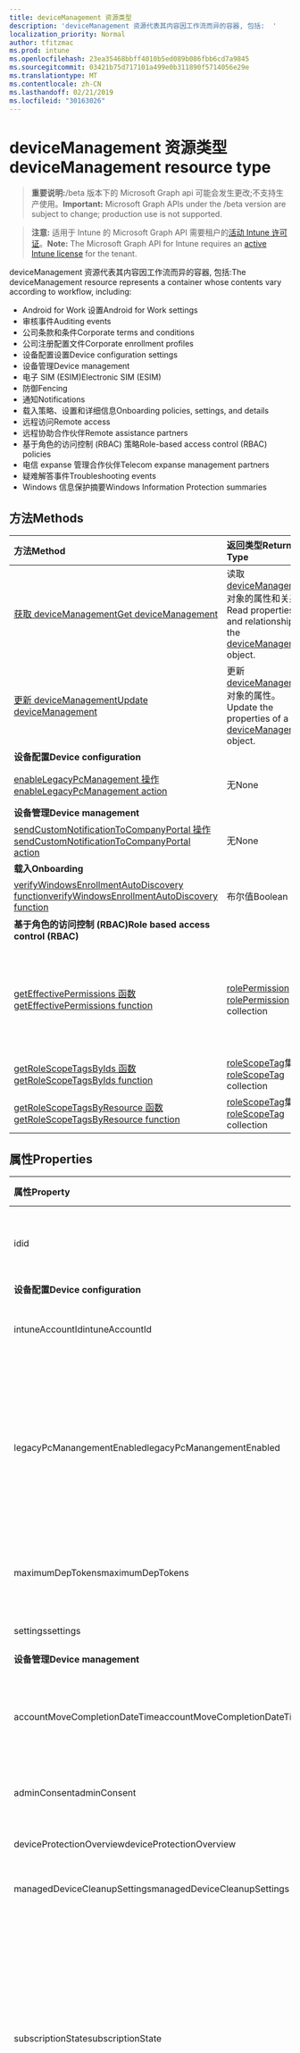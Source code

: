 ```yaml
---
title: deviceManagement 资源类型
description: 'deviceManagement 资源代表其内容因工作流而异的容器, 包括:  '
localization_priority: Normal
author: tfitzmac
ms.prod: intune
ms.openlocfilehash: 23ea35468bbff4010b5ed089b086fbb6cd7a9845
ms.sourcegitcommit: 03421b75d717101a499e0b311890f5714056e29e
ms.translationtype: MT
ms.contentlocale: zh-CN
ms.lasthandoff: 02/21/2019
ms.locfileid: "30163026"
---
```

# <a name="devicemanagement-resource-type"></a><span data-ttu-id="983d4-103">deviceManagement 资源类型</span><span class="sxs-lookup"><span data-stu-id="983d4-103">deviceManagement resource type</span></span>

> <span data-ttu-id="983d4-104">**重要说明:**/beta 版本下的 Microsoft Graph api 可能会发生更改;不支持生产使用。</span><span class="sxs-lookup"><span data-stu-id="983d4-104">**Important:** Microsoft Graph APIs under the /beta version are subject to change; production use is not supported.</span></span>

> <span data-ttu-id="983d4-105">**注意:** 适用于 Intune 的 Microsoft Graph API 需要租户的[活动 Intune 许可证](https://go.microsoft.com/fwlink/?linkid=839381)。</span><span class="sxs-lookup"><span data-stu-id="983d4-105">**Note:** The Microsoft Graph API for Intune requires an [active Intune license](https://go.microsoft.com/fwlink/?linkid=839381) for the tenant.</span></span>

<span data-ttu-id="983d4-106">deviceManagement 资源代表其内容因工作流而异的容器, 包括:</span><span class="sxs-lookup"><span data-stu-id="983d4-106">The deviceManagement resource represents a container whose contents vary according to workflow, including:</span></span>  

- <span data-ttu-id="983d4-107">Android for Work 设置</span><span class="sxs-lookup"><span data-stu-id="983d4-107">Android for Work settings</span></span>
- <span data-ttu-id="983d4-108">审核事件</span><span class="sxs-lookup"><span data-stu-id="983d4-108">Auditing events</span></span>
- <span data-ttu-id="983d4-109">公司条款和条件</span><span class="sxs-lookup"><span data-stu-id="983d4-109">Corporate terms and conditions</span></span> 
- <span data-ttu-id="983d4-110">公司注册配置文件</span><span class="sxs-lookup"><span data-stu-id="983d4-110">Corporate enrollment profiles</span></span>
- <span data-ttu-id="983d4-111">设备配置设置</span><span class="sxs-lookup"><span data-stu-id="983d4-111">Device configuration settings</span></span>
- <span data-ttu-id="983d4-112">设备管理</span><span class="sxs-lookup"><span data-stu-id="983d4-112">Device management</span></span>
- <span data-ttu-id="983d4-113">电子 SIM (ESIM)</span><span class="sxs-lookup"><span data-stu-id="983d4-113">Electronic SIM (ESIM)</span></span>
- <span data-ttu-id="983d4-114">防御</span><span class="sxs-lookup"><span data-stu-id="983d4-114">Fencing</span></span>
- <span data-ttu-id="983d4-115">通知</span><span class="sxs-lookup"><span data-stu-id="983d4-115">Notifications</span></span>
- <span data-ttu-id="983d4-116">载入策略、设置和详细信息</span><span class="sxs-lookup"><span data-stu-id="983d4-116">Onboarding policies, settings, and details</span></span>
- <span data-ttu-id="983d4-117">远程访问</span><span class="sxs-lookup"><span data-stu-id="983d4-117">Remote access</span></span>
- <span data-ttu-id="983d4-118">远程协助合作伙伴</span><span class="sxs-lookup"><span data-stu-id="983d4-118">Remote assistance partners</span></span>
- <span data-ttu-id="983d4-119">基于角色的访问控制 (RBAC) 策略</span><span class="sxs-lookup"><span data-stu-id="983d4-119">Role-based access control (RBAC) policies</span></span>
- <span data-ttu-id="983d4-120">电信 expanse 管理合作伙伴</span><span class="sxs-lookup"><span data-stu-id="983d4-120">Telecom expanse management partners</span></span>
- <span data-ttu-id="983d4-121">疑难解答事件</span><span class="sxs-lookup"><span data-stu-id="983d4-121">Troubleshooting events</span></span>
- <span data-ttu-id="983d4-122">Windows 信息保护摘要</span><span class="sxs-lookup"><span data-stu-id="983d4-122">Windows Information Protection summaries</span></span>

## <a name="methods"></a><span data-ttu-id="983d4-123">方法</span><span class="sxs-lookup"><span data-stu-id="983d4-123">Methods</span></span>
|<span data-ttu-id="983d4-124">方法</span><span class="sxs-lookup"><span data-stu-id="983d4-124">Method</span></span>|<span data-ttu-id="983d4-125">返回类型</span><span class="sxs-lookup"><span data-stu-id="983d4-125">Return Type</span></span>|<span data-ttu-id="983d4-126">说明</span><span class="sxs-lookup"><span data-stu-id="983d4-126">Description</span></span>|
|:---|:---|:---|
|[<span data-ttu-id="983d4-127">获取 deviceManagement</span><span class="sxs-lookup"><span data-stu-id="983d4-127">Get deviceManagement</span></span>](../api/intune-shared-devicemanagement-get.md)|<span data-ttu-id="983d4-128">读取 [deviceManagement](../resources/intune-shared-devicemanagement.md) 对象的属性和关系。</span><span class="sxs-lookup"><span data-stu-id="983d4-128">Read properties and relationships of the [deviceManagement](../resources/intune-shared-devicemanagement.md) object.</span></span>|
|[<span data-ttu-id="983d4-129">更新 deviceManagement</span><span class="sxs-lookup"><span data-stu-id="983d4-129">Update deviceManagement</span></span>](../api/intune-shared-devicemanagement-update.md)|<span data-ttu-id="983d4-130">更新 [deviceManagement](../resources/intune-shared-devicemanagement.md) 对象的属性。</span><span class="sxs-lookup"><span data-stu-id="983d4-130">Update the properties of a [deviceManagement](../resources/intune-shared-devicemanagement.md) object.</span></span>|
|<span data-ttu-id="983d4-131">**设备配置**</span><span class="sxs-lookup"><span data-stu-id="983d4-131">**Device configuration**</span></span>|
|[<span data-ttu-id="983d4-132">enableLegacyPcManagement 操作</span><span class="sxs-lookup"><span data-stu-id="983d4-132">enableLegacyPcManagement action</span></span>](../api/intune-shared-devicemanagement-enablelegacypcmanagement.md)|<span data-ttu-id="983d4-133">无</span><span class="sxs-lookup"><span data-stu-id="983d4-133">None</span></span>|<span data-ttu-id="983d4-134">尚未记录</span><span class="sxs-lookup"><span data-stu-id="983d4-134">Not yet documented</span></span>|
|<span data-ttu-id="983d4-135">**设备管理**</span><span class="sxs-lookup"><span data-stu-id="983d4-135">**Device management**</span></span>|
|[<span data-ttu-id="983d4-136">sendCustomNotificationToCompanyPortal 操作</span><span class="sxs-lookup"><span data-stu-id="983d4-136">sendCustomNotificationToCompanyPortal action</span></span>](../api/intune-shared-devicemanagement-sendcustomnotificationtocompanyportal.md)|<span data-ttu-id="983d4-137">无</span><span class="sxs-lookup"><span data-stu-id="983d4-137">None</span></span>|<span data-ttu-id="983d4-138">尚未记录</span><span class="sxs-lookup"><span data-stu-id="983d4-138">Not yet documented</span></span>|
|<span data-ttu-id="983d4-139">**载入**</span><span class="sxs-lookup"><span data-stu-id="983d4-139">**Onboarding**</span></span>|
|[<span data-ttu-id="983d4-140">verifyWindowsEnrollmentAutoDiscovery function</span><span class="sxs-lookup"><span data-stu-id="983d4-140">verifyWindowsEnrollmentAutoDiscovery function</span></span>](../api/intune-shared-devicemanagement-verifywindowsenrollmentautodiscovery.md)|<span data-ttu-id="983d4-141">布尔值</span><span class="sxs-lookup"><span data-stu-id="983d4-141">Boolean</span></span>|<span data-ttu-id="983d4-142">尚未记录</span><span class="sxs-lookup"><span data-stu-id="983d4-142">Not yet documented</span></span>|
|<span data-ttu-id="983d4-143">**基于角色的访问控制 (RBAC)**</span><span class="sxs-lookup"><span data-stu-id="983d4-143">**Role based access control (RBAC)**</span></span>|
|[<span data-ttu-id="983d4-144">getEffectivePermissions 函数</span><span class="sxs-lookup"><span data-stu-id="983d4-144">getEffectivePermissions function</span></span>](../api/intune-shared-devicemanagement-geteffectivepermissions.md)|<span data-ttu-id="983d4-145">[rolePermission](../resources/intune-rbac-rolepermission.md) 集合</span><span class="sxs-lookup"><span data-stu-id="983d4-145">[rolePermission](../resources/intune-rbac-rolepermission.md) collection</span></span>|<span data-ttu-id="983d4-146">检索当前验证的用户的有效权限</span><span class="sxs-lookup"><span data-stu-id="983d4-146">Retrieves the effective permissions of the currently authenticated user</span></span>|
|[<span data-ttu-id="983d4-147">getRoleScopeTagsByIds 函数</span><span class="sxs-lookup"><span data-stu-id="983d4-147">getRoleScopeTagsByIds function</span></span>](../api/intune-shared-devicemanagement-getrolescopetagsbyids.md)|<span data-ttu-id="983d4-148">[roleScopeTag](../resources/intune-rbac-rolescopetag.md)集合</span><span class="sxs-lookup"><span data-stu-id="983d4-148">[roleScopeTag](../resources/intune-rbac-rolescopetag.md) collection</span></span>|<span data-ttu-id="983d4-149">尚未记录</span><span class="sxs-lookup"><span data-stu-id="983d4-149">Not yet documented</span></span>|
|[<span data-ttu-id="983d4-150">getRoleScopeTagsByResource 函数</span><span class="sxs-lookup"><span data-stu-id="983d4-150">getRoleScopeTagsByResource function</span></span>](../api/intune-shared-devicemanagement-getrolescopetagsbyresource.md)|<span data-ttu-id="983d4-151">[roleScopeTag](../resources/intune-rbac-rolescopetag.md)集合</span><span class="sxs-lookup"><span data-stu-id="983d4-151">[roleScopeTag](../resources/intune-rbac-rolescopetag.md) collection</span></span>|<span data-ttu-id="983d4-152">尚未记录</span><span class="sxs-lookup"><span data-stu-id="983d4-152">Not yet documented</span></span>|


## <a name="properties"></a><span data-ttu-id="983d4-153">属性</span><span class="sxs-lookup"><span data-stu-id="983d4-153">Properties</span></span>
|<span data-ttu-id="983d4-154">属性</span><span class="sxs-lookup"><span data-stu-id="983d4-154">Property</span></span>|<span data-ttu-id="983d4-155">类型</span><span class="sxs-lookup"><span data-stu-id="983d4-155">Type</span></span>|<span data-ttu-id="983d4-156">说明</span><span class="sxs-lookup"><span data-stu-id="983d4-156">Description</span></span>|
|:---|:---|:---|
|<span data-ttu-id="983d4-157">id</span><span class="sxs-lookup"><span data-stu-id="983d4-157">id</span></span>|<span data-ttu-id="983d4-158">字符串</span><span class="sxs-lookup"><span data-stu-id="983d4-158">String</span></span>|<span data-ttu-id="983d4-159">与设备关联的唯一标识符。</span><span class="sxs-lookup"><span data-stu-id="983d4-159">Unique identifier associated with the device.</span></span>|
|<span data-ttu-id="983d4-160">**设备配置**</span><span class="sxs-lookup"><span data-stu-id="983d4-160">**Device configuration**</span></span>|
|<span data-ttu-id="983d4-161">intuneAccountId</span><span class="sxs-lookup"><span data-stu-id="983d4-161">intuneAccountId</span></span>|<span data-ttu-id="983d4-162">Guid</span><span class="sxs-lookup"><span data-stu-id="983d4-162">Guid</span></span>|<span data-ttu-id="983d4-163">给定租户的 Intune 帐户 ID</span><span class="sxs-lookup"><span data-stu-id="983d4-163">Intune Account ID for given tenant</span></span>|
|<span data-ttu-id="983d4-164">legacyPcManangementEnabled</span><span class="sxs-lookup"><span data-stu-id="983d4-164">legacyPcManangementEnabled</span></span>|<span data-ttu-id="983d4-165">布尔</span><span class="sxs-lookup"><span data-stu-id="983d4-165">Boolean</span></span>|<span data-ttu-id="983d4-166">用于为此帐户启用非 MDM 托管旧版 PC 管理的属性。</span><span class="sxs-lookup"><span data-stu-id="983d4-166">The property to enable Non-MDM managed legacy PC management for this account.</span></span> <span data-ttu-id="983d4-167">此属性是只读的。</span><span class="sxs-lookup"><span data-stu-id="983d4-167">This property is read-only.</span></span>|
|<span data-ttu-id="983d4-168">maximumDepTokens</span><span class="sxs-lookup"><span data-stu-id="983d4-168">maximumDepTokens</span></span>|<span data-ttu-id="983d4-169">Int32</span><span class="sxs-lookup"><span data-stu-id="983d4-169">Int32</span></span>|<span data-ttu-id="983d4-170">每个租户允许的最大 DEP 令牌数。</span><span class="sxs-lookup"><span data-stu-id="983d4-170">Maximum number of DEP tokens allowed per-tenant.</span></span>|
|<span data-ttu-id="983d4-171">settings</span><span class="sxs-lookup"><span data-stu-id="983d4-171">settings</span></span>|[<span data-ttu-id="983d4-172">deviceManagementSettings</span><span class="sxs-lookup"><span data-stu-id="983d4-172">deviceManagementSettings</span></span>](../resources/intune-deviceconfig-devicemanagementsettings.md)|<span data-ttu-id="983d4-173">帐户级别设置。</span><span class="sxs-lookup"><span data-stu-id="983d4-173">Account level settings.</span></span>|
|<span data-ttu-id="983d4-174">**设备管理**</span><span class="sxs-lookup"><span data-stu-id="983d4-174">**Device management**</span></span>|
|<span data-ttu-id="983d4-175">accountMoveCompletionDateTime</span><span class="sxs-lookup"><span data-stu-id="983d4-175">accountMoveCompletionDateTime</span></span>|<span data-ttu-id="983d4-176">DateTimeOffset</span><span class="sxs-lookup"><span data-stu-id="983d4-176">DateTimeOffset</span></span>|<span data-ttu-id="983d4-177">在 scaleunits 之间移动租户数据的日期 & 时间。</span><span class="sxs-lookup"><span data-stu-id="983d4-177">The date & time when tenant data moved between scaleunits.</span></span>|
|<span data-ttu-id="983d4-178">adminConsent</span><span class="sxs-lookup"><span data-stu-id="983d4-178">adminConsent</span></span>|[<span data-ttu-id="983d4-179">adminConsent</span><span class="sxs-lookup"><span data-stu-id="983d4-179">adminConsent</span></span>](../resources/intune-devices-adminconsent.md)|<span data-ttu-id="983d4-180">管理员同意信息。</span><span class="sxs-lookup"><span data-stu-id="983d4-180">Admin consent information.</span></span>|
|<span data-ttu-id="983d4-181">deviceProtectionOverview</span><span class="sxs-lookup"><span data-stu-id="983d4-181">deviceProtectionOverview</span></span>|[<span data-ttu-id="983d4-182">deviceProtectionOverview</span><span class="sxs-lookup"><span data-stu-id="983d4-182">deviceProtectionOverview</span></span>](../resources/intune-devices-deviceprotectionoverview.md)|<span data-ttu-id="983d4-183">设备保护概述。</span><span class="sxs-lookup"><span data-stu-id="983d4-183">Device protection overview.</span></span>|
|<span data-ttu-id="983d4-184">managedDeviceCleanupSettings</span><span class="sxs-lookup"><span data-stu-id="983d4-184">managedDeviceCleanupSettings</span></span>|[<span data-ttu-id="983d4-185">managedDeviceCleanupSettings</span><span class="sxs-lookup"><span data-stu-id="983d4-185">managedDeviceCleanupSettings</span></span>](../resources/intune-devices-manageddevicecleanupsettings.md)|<span data-ttu-id="983d4-186">设备清理规则</span><span class="sxs-lookup"><span data-stu-id="983d4-186">Device cleanup rule</span></span>|
|<span data-ttu-id="983d4-187">subscriptionState</span><span class="sxs-lookup"><span data-stu-id="983d4-187">subscriptionState</span></span>|[<span data-ttu-id="983d4-188">deviceManagementSubscriptionState</span><span class="sxs-lookup"><span data-stu-id="983d4-188">deviceManagementSubscriptionState</span></span>](../resources/intune-devices-devicemanagementsubscriptionstate.md)|<span data-ttu-id="983d4-189">租户移动设备管理订阅状态。</span><span class="sxs-lookup"><span data-stu-id="983d4-189">Tenant mobile device management subscription state.</span></span> <span data-ttu-id="983d4-190">可取值为：`pending`、`active`、`warning`、`disabled`、`deleted`、`blocked`、`lockedOut`。</span><span class="sxs-lookup"><span data-stu-id="983d4-190">Possible values are: `pending`, `active`, `warning`, `disabled`, `deleted`, `blocked`, `lockedOut`.</span></span>|
|<span data-ttu-id="983d4-191">订阅</span><span class="sxs-lookup"><span data-stu-id="983d4-191">subscriptions</span></span>|[<span data-ttu-id="983d4-192">deviceManagementSubscriptions</span><span class="sxs-lookup"><span data-stu-id="983d4-192">deviceManagementSubscriptions</span></span>](../resources/intune-devices-devicemanagementsubscriptions.md)|<span data-ttu-id="983d4-193">租户的订阅。</span><span class="sxs-lookup"><span data-stu-id="983d4-193">Tenant's Subscription.</span></span> <span data-ttu-id="983d4-194">可取值为：`none`、`intune`、`office365`、`intunePremium`、`intune_EDU`、`intune_SMB`。</span><span class="sxs-lookup"><span data-stu-id="983d4-194">Possible values are: `none`, `intune`, `office365`, `intunePremium`, `intune_EDU`, `intune_SMB`.</span></span>|
|<span data-ttu-id="983d4-195">windowsMalwareOverview</span><span class="sxs-lookup"><span data-stu-id="983d4-195">windowsMalwareOverview</span></span>|[<span data-ttu-id="983d4-196">windowsMalwareOverview</span><span class="sxs-lookup"><span data-stu-id="983d4-196">windowsMalwareOverview</span></span>](../resources/intune-devices-windowsmalwareoverview.md)|<span data-ttu-id="983d4-197">windows 设备的恶意软件概述。</span><span class="sxs-lookup"><span data-stu-id="983d4-197">Malware overview for windows devices.</span></span>|
|<span data-ttu-id="983d4-198">**载入**</span><span class="sxs-lookup"><span data-stu-id="983d4-198">**Onboarding**</span></span>|
|<span data-ttu-id="983d4-199">intuneBrand</span><span class="sxs-lookup"><span data-stu-id="983d4-199">intuneBrand</span></span>|[<span data-ttu-id="983d4-200">intuneBrand</span><span class="sxs-lookup"><span data-stu-id="983d4-200">intuneBrand</span></span>](../resources/intune-onboarding-intunebrand.md)|<span data-ttu-id="983d4-201">intuneBrand 包含在自定义公司门户应用程序以及最终用户网页版门户的外观时使用的数据。</span><span class="sxs-lookup"><span data-stu-id="983d4-201">intuneBrand contains data which is used in customizing the appearance of the Company Portal applications as well as the end user web portal.</span></span>|

## <a name="relationships"></a><span data-ttu-id="983d4-202">关系</span><span class="sxs-lookup"><span data-stu-id="983d4-202">Relationships</span></span>
|<span data-ttu-id="983d4-203">关系</span><span class="sxs-lookup"><span data-stu-id="983d4-203">Relationship</span></span>|<span data-ttu-id="983d4-204">类型</span><span class="sxs-lookup"><span data-stu-id="983d4-204">Type</span></span>|<span data-ttu-id="983d4-205">产品介绍&nbsp;&nbsp;&nbsp;&nbsp;&nbsp;&nbsp;&nbsp;</span><span class="sxs-lookup"><span data-stu-id="983d4-205">Description&nbsp;&nbsp;&nbsp;&nbsp;&nbsp;&nbsp;&nbsp;</span></span>|
|:---|:---|:---|
|<span data-ttu-id="983d4-206">**适用于工作的 Android**</span><span class="sxs-lookup"><span data-stu-id="983d4-206">**Android for Work**</span></span>|
|<span data-ttu-id="983d4-207">androidDeviceOwnerEnrollmentProfiles</span><span class="sxs-lookup"><span data-stu-id="983d4-207">androidDeviceOwnerEnrollmentProfiles</span></span>|<span data-ttu-id="983d4-208">[androidDeviceOwnerEnrollmentProfile](../resources/intune-androidforwork-androiddeviceownerenrollmentprofile.md)集合</span><span class="sxs-lookup"><span data-stu-id="983d4-208">[androidDeviceOwnerEnrollmentProfile](../resources/intune-androidforwork-androiddeviceownerenrollmentprofile.md) collection</span></span>|<span data-ttu-id="983d4-209">Android 设备所有者注册配置文件实体。</span><span class="sxs-lookup"><span data-stu-id="983d4-209">Android device owner enrollment profile entities.</span></span>|
|<span data-ttu-id="983d4-210">androidForWorkAppConfigurationSchemas</span><span class="sxs-lookup"><span data-stu-id="983d4-210">androidForWorkAppConfigurationSchemas</span></span>|<span data-ttu-id="983d4-211">[androidForWorkAppConfigurationSchema](../resources/intune-androidforwork-androidforworkappconfigurationschema.md) 集合</span><span class="sxs-lookup"><span data-stu-id="983d4-211">[androidForWorkAppConfigurationSchema](../resources/intune-androidforwork-androidforworkappconfigurationschema.md) collection</span></span>|<span data-ttu-id="983d4-212">Android for Work 应用配置架构实体。</span><span class="sxs-lookup"><span data-stu-id="983d4-212">Android for Work app configuration schema entities.</span></span>|
|<span data-ttu-id="983d4-213">androidForWorkEnrollmentProfiles</span><span class="sxs-lookup"><span data-stu-id="983d4-213">androidForWorkEnrollmentProfiles</span></span>|<span data-ttu-id="983d4-214">[androidForWorkEnrollmentProfile](../resources/intune-androidforwork-androidforworkenrollmentprofile.md) 集合</span><span class="sxs-lookup"><span data-stu-id="983d4-214">[androidForWorkEnrollmentProfile](../resources/intune-androidforwork-androidforworkenrollmentprofile.md) collection</span></span>|<span data-ttu-id="983d4-215">Android for Work 注册配置文件实体。</span><span class="sxs-lookup"><span data-stu-id="983d4-215">Android for Work enrollment profile entities.</span></span>|
|<span data-ttu-id="983d4-216">androidForWorkSettings</span><span class="sxs-lookup"><span data-stu-id="983d4-216">androidForWorkSettings</span></span>|[<span data-ttu-id="983d4-217">androidForWorkSettings</span><span class="sxs-lookup"><span data-stu-id="983d4-217">androidForWorkSettings</span></span>](../resources/intune-androidforwork-androidforworksettings.md)|<span data-ttu-id="983d4-218">Android for Work 设置单例实体。</span><span class="sxs-lookup"><span data-stu-id="983d4-218">The singleton Android for Work settings entity.</span></span>|
|<span data-ttu-id="983d4-219">androidManagedStoreAccountEnterpriseSettings</span><span class="sxs-lookup"><span data-stu-id="983d4-219">androidManagedStoreAccountEnterpriseSettings</span></span>|[<span data-ttu-id="983d4-220">androidManagedStoreAccountEnterpriseSettings</span><span class="sxs-lookup"><span data-stu-id="983d4-220">androidManagedStoreAccountEnterpriseSettings</span></span>](../resources/intune-androidforwork-androidmanagedstoreaccountenterprisesettings.md)|<span data-ttu-id="983d4-221">singleton Android 托管存储帐户企业设置实体。</span><span class="sxs-lookup"><span data-stu-id="983d4-221">The singleton Android managed store account enterprise settings entity.</span></span>|
|<span data-ttu-id="983d4-222">androidManagedStoreAppConfigurationSchemas</span><span class="sxs-lookup"><span data-stu-id="983d4-222">androidManagedStoreAppConfigurationSchemas</span></span>|<span data-ttu-id="983d4-223">[androidManagedStoreAppConfigurationSchema](../resources/intune-androidforwork-androidmanagedstoreappconfigurationschema.md)集合</span><span class="sxs-lookup"><span data-stu-id="983d4-223">[androidManagedStoreAppConfigurationSchema](../resources/intune-androidforwork-androidmanagedstoreappconfigurationschema.md) collection</span></span>|<span data-ttu-id="983d4-224">Android 企业应用配置架构实体。</span><span class="sxs-lookup"><span data-stu-id="983d4-224">Android Enterprise app configuration schema entities.</span></span>|
|<span data-ttu-id="983d4-225">**审核**</span><span class="sxs-lookup"><span data-stu-id="983d4-225">**Auditing**</span></span>|
|<span data-ttu-id="983d4-226">auditEvents</span><span class="sxs-lookup"><span data-stu-id="983d4-226">auditEvents</span></span>|<span data-ttu-id="983d4-227">[auditEvent](../resources/intune-auditing-auditevent.md) 集合</span><span class="sxs-lookup"><span data-stu-id="983d4-227">[auditEvent](../resources/intune-auditing-auditevent.md) collection</span></span>|<span data-ttu-id="983d4-228">审核事件</span><span class="sxs-lookup"><span data-stu-id="983d4-228">The Audit Events</span></span>|
|<span data-ttu-id="983d4-229">**公司条款**</span><span class="sxs-lookup"><span data-stu-id="983d4-229">**Company terms**</span></span>|
|<span data-ttu-id="983d4-230">termsAndConditions</span><span class="sxs-lookup"><span data-stu-id="983d4-230">termsAndConditions</span></span>|<span data-ttu-id="983d4-231">[termsAndConditions](../resources/intune-companyterms-termsandconditions.md) 集合</span><span class="sxs-lookup"><span data-stu-id="983d4-231">[termsAndConditions](../resources/intune-companyterms-termsandconditions.md) collection</span></span>|<span data-ttu-id="983d4-232">与公司的设备管理关联的条款和条件。</span><span class="sxs-lookup"><span data-stu-id="983d4-232">The terms and conditions associated with device management of the company.</span></span>|
|<span data-ttu-id="983d4-233">**公司注册**</span><span class="sxs-lookup"><span data-stu-id="983d4-233">**Corporate enrollment**</span></span>|
|<span data-ttu-id="983d4-234">enrollmentProfiles</span><span class="sxs-lookup"><span data-stu-id="983d4-234">enrollmentProfiles</span></span>|<span data-ttu-id="983d4-235">[enrollmentProfile](../resources/intune-enrollment-enrollmentprofile.md)集合</span><span class="sxs-lookup"><span data-stu-id="983d4-235">[enrollmentProfile](../resources/intune-enrollment-enrollmentprofile.md) collection</span></span>|<span data-ttu-id="983d4-236">注册配置文件。</span><span class="sxs-lookup"><span data-stu-id="983d4-236">The enrollment profiles.</span></span>|
|<span data-ttu-id="983d4-237">importedAppleDeviceIdentities</span><span class="sxs-lookup"><span data-stu-id="983d4-237">importedAppleDeviceIdentities</span></span>|<span data-ttu-id="983d4-238">[importedAppleDeviceIdentity](../resources/intune-enrollment-importedappledeviceidentity.md)集合</span><span class="sxs-lookup"><span data-stu-id="983d4-238">[importedAppleDeviceIdentity](../resources/intune-enrollment-importedappledeviceidentity.md) collection</span></span>|<span data-ttu-id="983d4-239">导入的 Apple 设备标识。</span><span class="sxs-lookup"><span data-stu-id="983d4-239">The imported Apple device identities.</span></span>|
|<span data-ttu-id="983d4-240">importedDeviceIdentities</span><span class="sxs-lookup"><span data-stu-id="983d4-240">importedDeviceIdentities</span></span>|<span data-ttu-id="983d4-241">[importedDeviceIdentity](../resources/intune-enrollment-importeddeviceidentity.md)集合</span><span class="sxs-lookup"><span data-stu-id="983d4-241">[importedDeviceIdentity](../resources/intune-enrollment-importeddeviceidentity.md) collection</span></span>|<span data-ttu-id="983d4-242">导入的设备标识。</span><span class="sxs-lookup"><span data-stu-id="983d4-242">The imported device identities.</span></span>|
|<span data-ttu-id="983d4-243">**设备配置**</span><span class="sxs-lookup"><span data-stu-id="983d4-243">**Device configuration**</span></span>|
|<span data-ttu-id="983d4-244">advancedThreatProtectionOnboardingStateSummary</span><span class="sxs-lookup"><span data-stu-id="983d4-244">advancedThreatProtectionOnboardingStateSummary</span></span>|[<span data-ttu-id="983d4-245">advancedThreatProtectionOnboardingStateSummary</span><span class="sxs-lookup"><span data-stu-id="983d4-245">advancedThreatProtectionOnboardingStateSummary</span></span>](../resources/intune-deviceconfig-advancedthreatprotectiononboardingstatesummary.md)|<span data-ttu-id="983d4-246">此帐户的 ATP 载入状态的摘要状态。</span><span class="sxs-lookup"><span data-stu-id="983d4-246">The summary state of ATP onboarding state for this account.</span></span>|
|<span data-ttu-id="983d4-247">cartToClassAssociations</span><span class="sxs-lookup"><span data-stu-id="983d4-247">cartToClassAssociations</span></span>|<span data-ttu-id="983d4-248">[cartToClassAssociation](../resources/intune-deviceconfig-carttoclassassociation.md)集合</span><span class="sxs-lookup"><span data-stu-id="983d4-248">[cartToClassAssociation](../resources/intune-deviceconfig-carttoclassassociation.md) collection</span></span>|<span data-ttu-id="983d4-249">到类关联的购物车。</span><span class="sxs-lookup"><span data-stu-id="983d4-249">The Cart To Class Associations.</span></span>|
|<span data-ttu-id="983d4-250">deviceCompliancePolicies</span><span class="sxs-lookup"><span data-stu-id="983d4-250">deviceCompliancePolicies</span></span>|<span data-ttu-id="983d4-251">[deviceCompliancePolicy](../resources/intune-deviceconfig-devicecompliancepolicy.md) 集合</span><span class="sxs-lookup"><span data-stu-id="983d4-251">[deviceCompliancePolicy](../resources/intune-deviceconfig-devicecompliancepolicy.md) collection</span></span>|<span data-ttu-id="983d4-252">设备符合性策略。</span><span class="sxs-lookup"><span data-stu-id="983d4-252">The device compliance policies.</span></span>|
|<span data-ttu-id="983d4-253">deviceCompliancePolicyDeviceStateSummary</span><span class="sxs-lookup"><span data-stu-id="983d4-253">deviceCompliancePolicyDeviceStateSummary</span></span>|[<span data-ttu-id="983d4-254">deviceCompliancePolicyDeviceStateSummary</span><span class="sxs-lookup"><span data-stu-id="983d4-254">deviceCompliancePolicyDeviceStateSummary</span></span>](../resources/intune-deviceconfig-devicecompliancepolicydevicestatesummary.md)|<span data-ttu-id="983d4-255">此帐户的设备符合性状态摘要。</span><span class="sxs-lookup"><span data-stu-id="983d4-255">The device compliance state summary for this account.</span></span>|
|<span data-ttu-id="983d4-256">deviceCompliancePolicySettingStateSummaries</span><span class="sxs-lookup"><span data-stu-id="983d4-256">deviceCompliancePolicySettingStateSummaries</span></span>|<span data-ttu-id="983d4-257">[deviceCompliancePolicySettingStateSummary](../resources/intune-deviceconfig-devicecompliancepolicysettingstatesummary.md) 集合</span><span class="sxs-lookup"><span data-stu-id="983d4-257">[deviceCompliancePolicySettingStateSummary](../resources/intune-deviceconfig-devicecompliancepolicysettingstatesummary.md) collection</span></span>|<span data-ttu-id="983d4-258">此帐户的符合性设置的摘要状态。</span><span class="sxs-lookup"><span data-stu-id="983d4-258">The summary states of compliance policy settings for this account.</span></span>|
|<span data-ttu-id="983d4-259">deviceConfigurationConflictSummary</span><span class="sxs-lookup"><span data-stu-id="983d4-259">deviceConfigurationConflictSummary</span></span>|<span data-ttu-id="983d4-260">[deviceConfigurationConflictSummary](../resources/intune-deviceconfig-deviceconfigurationconflictsummary.md)集合</span><span class="sxs-lookup"><span data-stu-id="983d4-260">[deviceConfigurationConflictSummary](../resources/intune-deviceconfig-deviceconfigurationconflictsummary.md) collection</span></span>|<span data-ttu-id="983d4-261">此帐户的 "冲突" 状态的策略摘要。</span><span class="sxs-lookup"><span data-stu-id="983d4-261">Summary of policies in conflict state for this account.</span></span>|
|<span data-ttu-id="983d4-262">deviceConfigurationDeviceStateSummaries</span><span class="sxs-lookup"><span data-stu-id="983d4-262">deviceConfigurationDeviceStateSummaries</span></span>|[<span data-ttu-id="983d4-263">deviceConfigurationDeviceStateSummary</span><span class="sxs-lookup"><span data-stu-id="983d4-263">deviceConfigurationDeviceStateSummary</span></span>](../resources/intune-deviceconfig-deviceconfigurationdevicestatesummary.md)|<span data-ttu-id="983d4-264">此帐户的设备配置设备状态摘要。</span><span class="sxs-lookup"><span data-stu-id="983d4-264">The device configuration device state summary for this account.</span></span>|
|<span data-ttu-id="983d4-265">deviceConfigurationRestrictedAppsViolations</span><span class="sxs-lookup"><span data-stu-id="983d4-265">deviceConfigurationRestrictedAppsViolations</span></span>|<span data-ttu-id="983d4-266">[restrictedAppsViolation](../resources/intune-deviceconfig-restrictedappsviolation.md)集合</span><span class="sxs-lookup"><span data-stu-id="983d4-266">[restrictedAppsViolation](../resources/intune-deviceconfig-restrictedappsviolation.md) collection</span></span>|<span data-ttu-id="983d4-267">此帐户的受限制的应用程序冲突。</span><span class="sxs-lookup"><span data-stu-id="983d4-267">Restricted apps violations for this account.</span></span>|
|<span data-ttu-id="983d4-268">deviceConfigurations</span><span class="sxs-lookup"><span data-stu-id="983d4-268">deviceConfigurations</span></span>|<span data-ttu-id="983d4-269">[deviceConfiguration](../resources/intune-deviceconfig-deviceconfiguration.md) 集合</span><span class="sxs-lookup"><span data-stu-id="983d4-269">[deviceConfiguration](../resources/intune-deviceconfig-deviceconfiguration.md) collection</span></span>|<span data-ttu-id="983d4-270">设备配置。</span><span class="sxs-lookup"><span data-stu-id="983d4-270">The device configurations.</span></span>|
|<span data-ttu-id="983d4-271">deviceConfigurationUserStateSummaries</span><span class="sxs-lookup"><span data-stu-id="983d4-271">deviceConfigurationUserStateSummaries</span></span>|[<span data-ttu-id="983d4-272">deviceConfigurationUserStateSummary</span><span class="sxs-lookup"><span data-stu-id="983d4-272">deviceConfigurationUserStateSummary</span></span>](../resources/intune-deviceconfig-deviceconfigurationuserstatesummary.md)|<span data-ttu-id="983d4-273">此帐户的设备配置用户状态摘要。</span><span class="sxs-lookup"><span data-stu-id="983d4-273">The device configuration user state summary for this account.</span></span>|
|<span data-ttu-id="983d4-274">iosUpdateStatuses</span><span class="sxs-lookup"><span data-stu-id="983d4-274">iosUpdateStatuses</span></span>|<span data-ttu-id="983d4-275">[iosUpdateDeviceStatus](../resources/intune-deviceconfig-iosupdatedevicestatus.md) 集合</span><span class="sxs-lookup"><span data-stu-id="983d4-275">[iosUpdateDeviceStatus](../resources/intune-deviceconfig-iosupdatedevicestatus.md) collection</span></span>|<span data-ttu-id="983d4-276">此帐户的 IOS 软件更新安装状态。</span><span class="sxs-lookup"><span data-stu-id="983d4-276">The IOS software update installation statuses for this account.</span></span>|
|<span data-ttu-id="983d4-277">ndesConnectors</span><span class="sxs-lookup"><span data-stu-id="983d4-277">ndesConnectors</span></span>|<span data-ttu-id="983d4-278">[ndesConnector](../resources/intune-deviceconfig-ndesconnector.md)集合</span><span class="sxs-lookup"><span data-stu-id="983d4-278">[ndesConnector](../resources/intune-deviceconfig-ndesconnector.md) collection</span></span>|<span data-ttu-id="983d4-279">此帐户的 Ndes 连接器的集合。</span><span class="sxs-lookup"><span data-stu-id="983d4-279">The collection of Ndes connectors for this account.</span></span>|
|<span data-ttu-id="983d4-280">softwareUpdateStatusSummary</span><span class="sxs-lookup"><span data-stu-id="983d4-280">softwareUpdateStatusSummary</span></span>|[<span data-ttu-id="983d4-281">softwareUpdateStatusSummary</span><span class="sxs-lookup"><span data-stu-id="983d4-281">softwareUpdateStatusSummary</span></span>](../resources/intune-deviceconfig-softwareupdatestatussummary.md)|<span data-ttu-id="983d4-282">软件更新状态摘要。</span><span class="sxs-lookup"><span data-stu-id="983d4-282">The software update status summary.</span></span>|
|<span data-ttu-id="983d4-283">**设备管理**</span><span class="sxs-lookup"><span data-stu-id="983d4-283">**Device management**</span></span>|
|<span data-ttu-id="983d4-284">applePushNotificationCertificate</span><span class="sxs-lookup"><span data-stu-id="983d4-284">applePushNotificationCertificate</span></span>|[<span data-ttu-id="983d4-285">applePushNotificationCertificate</span><span class="sxs-lookup"><span data-stu-id="983d4-285">applePushNotificationCertificate</span></span>](../resources/intune-devices-applepushnotificationcertificate.md)|<span data-ttu-id="983d4-286">Apple 推送通知证书。</span><span class="sxs-lookup"><span data-stu-id="983d4-286">Apple push notification certificate.</span></span>|
|<span data-ttu-id="983d4-287">dataSharingConsents</span><span class="sxs-lookup"><span data-stu-id="983d4-287">dataSharingConsents</span></span>|<span data-ttu-id="983d4-288">[dataSharingConsent](../resources/intune-devices-datasharingconsent.md)集合</span><span class="sxs-lookup"><span data-stu-id="983d4-288">[dataSharingConsent](../resources/intune-devices-datasharingconsent.md) collection</span></span>|<span data-ttu-id="983d4-289">数据共享同意。</span><span class="sxs-lookup"><span data-stu-id="983d4-289">Data sharing consents.</span></span>|
|<span data-ttu-id="983d4-290">detectedApps</span><span class="sxs-lookup"><span data-stu-id="983d4-290">detectedApps</span></span>|<span data-ttu-id="983d4-291">[detectedApp](../resources/intune-devices-detectedapp.md) 集合</span><span class="sxs-lookup"><span data-stu-id="983d4-291">[detectedApp](../resources/intune-devices-detectedapp.md) collection</span></span>|<span data-ttu-id="983d4-292">检测到与设备关联的应用的列表。</span><span class="sxs-lookup"><span data-stu-id="983d4-292">The list of detected apps associated with a device.</span></span>|
|<span data-ttu-id="983d4-293">deviceManagementScripts</span><span class="sxs-lookup"><span data-stu-id="983d4-293">deviceManagementScripts</span></span>|<span data-ttu-id="983d4-294">[deviceManagementScript](../resources/intune-devices-devicemanagementscript.md)集合</span><span class="sxs-lookup"><span data-stu-id="983d4-294">[deviceManagementScript](../resources/intune-devices-devicemanagementscript.md) collection</span></span>|<span data-ttu-id="983d4-295">与租户关联的设备管理脚本的列表。</span><span class="sxs-lookup"><span data-stu-id="983d4-295">The list of device management scripts associated with the tenant.</span></span>|
|<span data-ttu-id="983d4-296">managedDeviceOverview</span><span class="sxs-lookup"><span data-stu-id="983d4-296">managedDeviceOverview</span></span>|[<span data-ttu-id="983d4-297">managedDeviceOverview</span><span class="sxs-lookup"><span data-stu-id="983d4-297">managedDeviceOverview</span></span>](../resources/intune-devices-manageddeviceoverview.md)|<span data-ttu-id="983d4-298">设备概述</span><span class="sxs-lookup"><span data-stu-id="983d4-298">Device overview</span></span>|
|<span data-ttu-id="983d4-299">managedDevices</span><span class="sxs-lookup"><span data-stu-id="983d4-299">managedDevices</span></span>|<span data-ttu-id="983d4-300">[managedDevice](../resources/intune-devices-manageddevice.md) 集合</span><span class="sxs-lookup"><span data-stu-id="983d4-300">[managedDevice](../resources/intune-devices-manageddevice.md) collection</span></span>|<span data-ttu-id="983d4-301">托管设备列表。</span><span class="sxs-lookup"><span data-stu-id="983d4-301">The list of managed devices.</span></span>|
|<span data-ttu-id="983d4-302">remoteActionAudits</span><span class="sxs-lookup"><span data-stu-id="983d4-302">remoteActionAudits</span></span>|<span data-ttu-id="983d4-303">[remoteActionAudit](../resources/intune-devices-remoteactionaudit.md)集合</span><span class="sxs-lookup"><span data-stu-id="983d4-303">[remoteActionAudit](../resources/intune-devices-remoteactionaudit.md) collection</span></span>|<span data-ttu-id="983d4-304">与租户的设备远程操作审核列表。</span><span class="sxs-lookup"><span data-stu-id="983d4-304">The list of device remote action audits with the tenant.</span></span>|
|<span data-ttu-id="983d4-305">windowsMalwareInformation</span><span class="sxs-lookup"><span data-stu-id="983d4-305">windowsMalwareInformation</span></span>|<span data-ttu-id="983d4-306">[windowsMalwareInformation](../resources/intune-devices-windowsmalwareinformation.md)集合</span><span class="sxs-lookup"><span data-stu-id="983d4-306">[windowsMalwareInformation](../resources/intune-devices-windowsmalwareinformation.md) collection</span></span>|<span data-ttu-id="983d4-307">租户中受影响的恶意软件的列表。</span><span class="sxs-lookup"><span data-stu-id="983d4-307">The list of affected malware in the tenant.</span></span>|
|<span data-ttu-id="983d4-308">**注册**</span><span class="sxs-lookup"><span data-stu-id="983d4-308">**Enrollment**</span></span>|
|<span data-ttu-id="983d4-309">depOnboardingSettings</span><span class="sxs-lookup"><span data-stu-id="983d4-309">depOnboardingSettings</span></span>|<span data-ttu-id="983d4-310">[depOnboardingSetting](../resources/intune-enrollment-deponboardingsetting.md)集合</span><span class="sxs-lookup"><span data-stu-id="983d4-310">[depOnboardingSetting](../resources/intune-enrollment-deponboardingsetting.md) collection</span></span>|<span data-ttu-id="983d4-311">每个租户的多个 DEP 令牌集合。</span><span class="sxs-lookup"><span data-stu-id="983d4-311">This collections of multiple DEP tokens per-tenant.</span></span>|
|<span data-ttu-id="983d4-312">importedDeviceIdentities</span><span class="sxs-lookup"><span data-stu-id="983d4-312">importedDeviceIdentities</span></span>|<span data-ttu-id="983d4-313">[importedDeviceIdentity](../resources/intune-enrollment-importeddeviceidentity.md)集合</span><span class="sxs-lookup"><span data-stu-id="983d4-313">[importedDeviceIdentity](../resources/intune-enrollment-importeddeviceidentity.md) collection</span></span>|<span data-ttu-id="983d4-314">导入的设备标识。</span><span class="sxs-lookup"><span data-stu-id="983d4-314">The imported device identities.</span></span>|
|<span data-ttu-id="983d4-315">importedWindowsAutopilotDeviceIdentities</span><span class="sxs-lookup"><span data-stu-id="983d4-315">importedWindowsAutopilotDeviceIdentities</span></span>|<span data-ttu-id="983d4-316">[importedWindowsAutopilotDeviceIdentity](../resources/intune-enrollment-importedwindowsautopilotdeviceidentity.md) 集合</span><span class="sxs-lookup"><span data-stu-id="983d4-316">[importedWindowsAutopilotDeviceIdentity](../resources/intune-enrollment-importedwindowsautopilotdeviceidentity.md) collection</span></span>|<span data-ttu-id="983d4-317">导入的 Windows AutoPilot 设备的集合。</span><span class="sxs-lookup"><span data-stu-id="983d4-317">Collection of imported Windows autopilot devices.</span></span>|
|<span data-ttu-id="983d4-318">importedWindowsAutopilotDeviceIdentityUploads</span><span class="sxs-lookup"><span data-stu-id="983d4-318">importedWindowsAutopilotDeviceIdentityUploads</span></span>|<span data-ttu-id="983d4-319">[importedWindowsAutopilotDeviceIdentityUpload](../resources/intune-enrollment-importedwindowsautopilotdeviceidentityupload.md)集合</span><span class="sxs-lookup"><span data-stu-id="983d4-319">[importedWindowsAutopilotDeviceIdentityUpload](../resources/intune-enrollment-importedwindowsautopilotdeviceidentityupload.md) collection</span></span>|<span data-ttu-id="983d4-320">Windows autopilot 设备上传的集合。</span><span class="sxs-lookup"><span data-stu-id="983d4-320">Collection of Windows autopilot devices upload.</span></span>|
|<span data-ttu-id="983d4-321">windowsAutopilotDeploymentProfiles</span><span class="sxs-lookup"><span data-stu-id="983d4-321">windowsAutopilotDeploymentProfiles</span></span>|<span data-ttu-id="983d4-322">[windowsAutopilotDeploymentProfile](../resources/intune-enrollment-windowsautopilotdeploymentprofile.md)集合</span><span class="sxs-lookup"><span data-stu-id="983d4-322">[windowsAutopilotDeploymentProfile](../resources/intune-enrollment-windowsautopilotdeploymentprofile.md) collection</span></span>|<span data-ttu-id="983d4-323">Windows 自动引导部署配置文件</span><span class="sxs-lookup"><span data-stu-id="983d4-323">Windows auto pilot deployment profiles</span></span>|
|<span data-ttu-id="983d4-324">windowsAutopilotDeviceIdentities</span><span class="sxs-lookup"><span data-stu-id="983d4-324">windowsAutopilotDeviceIdentities</span></span>|<span data-ttu-id="983d4-325">[windowsAutopilotDeviceIdentity](../resources/intune-enrollment-windowsautopilotdeviceidentity.md)集合</span><span class="sxs-lookup"><span data-stu-id="983d4-325">[windowsAutopilotDeviceIdentity](../resources/intune-enrollment-windowsautopilotdeviceidentity.md) collection</span></span>|<span data-ttu-id="983d4-326">Windows autopilot 设备标识包含的集合。</span><span class="sxs-lookup"><span data-stu-id="983d4-326">The Windows autopilot device identities contained collection.</span></span>|
|<span data-ttu-id="983d4-327">windowsAutopilotSettings</span><span class="sxs-lookup"><span data-stu-id="983d4-327">windowsAutopilotSettings</span></span>|[<span data-ttu-id="983d4-328">windowsAutopilotSettings</span><span class="sxs-lookup"><span data-stu-id="983d4-328">windowsAutopilotSettings</span></span>](../resources/intune-enrollment-windowsautopilotsettings.md)|<span data-ttu-id="983d4-329">Windows autopilot 帐户设置。</span><span class="sxs-lookup"><span data-stu-id="983d4-329">The Windows autopilot account settings.</span></span>|
|<span data-ttu-id="983d4-330">**嵌入的 SIM**</span><span class="sxs-lookup"><span data-stu-id="983d4-330">**Embedded SIM**</span></span>|
|<span data-ttu-id="983d4-331">embeddedSIMActivationCodePools</span><span class="sxs-lookup"><span data-stu-id="983d4-331">embeddedSIMActivationCodePools</span></span>|<span data-ttu-id="983d4-332">[embeddedSIMActivationCodePool](../resources/intune-esim-embeddedsimactivationcodepool.md)集合</span><span class="sxs-lookup"><span data-stu-id="983d4-332">[embeddedSIMActivationCodePool](../resources/intune-esim-embeddedsimactivationcodepool.md) collection</span></span>|<span data-ttu-id="983d4-333">此帐户创建的嵌入的 SIM 激活代码池。</span><span class="sxs-lookup"><span data-stu-id="983d4-333">The embedded SIM activation code pools created by this account.</span></span>|
|<span data-ttu-id="983d4-334">**防御**</span><span class="sxs-lookup"><span data-stu-id="983d4-334">**Fencing**</span></span>|
|<span data-ttu-id="983d4-335">managementConditions</span><span class="sxs-lookup"><span data-stu-id="983d4-335">managementConditions</span></span>|<span data-ttu-id="983d4-336">[managementCondition](../resources/intune-fencing-managementcondition.md)集合</span><span class="sxs-lookup"><span data-stu-id="983d4-336">[managementCondition](../resources/intune-fencing-managementcondition.md) collection</span></span>|<span data-ttu-id="983d4-337">与公司的设备管理相关联的管理条件。</span><span class="sxs-lookup"><span data-stu-id="983d4-337">The management conditions associated with device management of the company.</span></span>|
|<span data-ttu-id="983d4-338">managementConditionStatements</span><span class="sxs-lookup"><span data-stu-id="983d4-338">managementConditionStatements</span></span>|<span data-ttu-id="983d4-339">[managementConditionStatement](../resources/intune-fencing-managementconditionstatement.md)集合</span><span class="sxs-lookup"><span data-stu-id="983d4-339">[managementConditionStatement](../resources/intune-fencing-managementconditionstatement.md) collection</span></span>|<span data-ttu-id="983d4-340">与公司的设备管理相关联的管理条件语句。</span><span class="sxs-lookup"><span data-stu-id="983d4-340">The management condition statements associated with device management of the company.</span></span>|
|<span data-ttu-id="983d4-341">**通知**</span><span class="sxs-lookup"><span data-stu-id="983d4-341">**Notifications**</span></span>|
|<span data-ttu-id="983d4-342">notificationMessageTemplates</span><span class="sxs-lookup"><span data-stu-id="983d4-342">notificationMessageTemplates</span></span>|<span data-ttu-id="983d4-343">[notificationMessageTemplate](../resources/intune-notification-notificationmessagetemplate.md) 集合</span><span class="sxs-lookup"><span data-stu-id="983d4-343">[notificationMessageTemplate](../resources/intune-notification-notificationmessagetemplate.md) collection</span></span>|<span data-ttu-id="983d4-344">通知消息模板。</span><span class="sxs-lookup"><span data-stu-id="983d4-344">The Notification Message Templates.</span></span>|
|<span data-ttu-id="983d4-345">**载入**</span><span class="sxs-lookup"><span data-stu-id="983d4-345">**Onboarding**</span></span>|
|<span data-ttu-id="983d4-346">conditionalAccessSettings</span><span class="sxs-lookup"><span data-stu-id="983d4-346">conditionalAccessSettings</span></span>|[<span data-ttu-id="983d4-347">onPremisesConditionalAccessSettings</span><span class="sxs-lookup"><span data-stu-id="983d4-347">onPremisesConditionalAccessSettings</span></span>](../resources/intune-onboarding-onpremisesconditionalaccesssettings.md)|<span data-ttu-id="983d4-348">Exchange 本地条件访问设置。</span><span class="sxs-lookup"><span data-stu-id="983d4-348">The Exchange on premises conditional access settings.</span></span> <span data-ttu-id="983d4-349">本地条件访问需要设备注册并符合邮件访问要求</span><span class="sxs-lookup"><span data-stu-id="983d4-349">On premises conditional access will require devices to be both enrolled and compliant for mail access</span></span>|
|<span data-ttu-id="983d4-350">deviceCategories</span><span class="sxs-lookup"><span data-stu-id="983d4-350">deviceCategories</span></span>|<span data-ttu-id="983d4-351">[deviceCategory](../resources/intune-shared-devicecategory.md) 集合</span><span class="sxs-lookup"><span data-stu-id="983d4-351">[deviceCategory](../resources/intune-shared-devicecategory.md) collection</span></span>|<span data-ttu-id="983d4-352">租户的设备类别列表。</span><span class="sxs-lookup"><span data-stu-id="983d4-352">The list of device categories with the tenant.</span></span>|
|<span data-ttu-id="983d4-353">deviceEnrollmentConfigurations</span><span class="sxs-lookup"><span data-stu-id="983d4-353">deviceEnrollmentConfigurations</span></span>|<span data-ttu-id="983d4-354">[deviceEnrollmentConfiguration](../resources/intune-onboarding-deviceenrollmentconfiguration.md) 集合</span><span class="sxs-lookup"><span data-stu-id="983d4-354">[deviceEnrollmentConfiguration](../resources/intune-onboarding-deviceenrollmentconfiguration.md) collection</span></span>|<span data-ttu-id="983d4-355">设备注册配置列表</span><span class="sxs-lookup"><span data-stu-id="983d4-355">The list of device enrollment configurations</span></span>|
|<span data-ttu-id="983d4-356">deviceManagementPartners</span><span class="sxs-lookup"><span data-stu-id="983d4-356">deviceManagementPartners</span></span>|<span data-ttu-id="983d4-357">[deviceManagementPartner](../resources/intune-onboarding-devicemanagementpartner.md) 集合</span><span class="sxs-lookup"><span data-stu-id="983d4-357">[deviceManagementPartner](../resources/intune-onboarding-devicemanagementpartner.md) collection</span></span>|<span data-ttu-id="983d4-358">由租户配置的设备管理合作伙伴列表。</span><span class="sxs-lookup"><span data-stu-id="983d4-358">The list of Device Management Partners configured by the tenant.</span></span>|
|<span data-ttu-id="983d4-359">exchangeConnectors</span><span class="sxs-lookup"><span data-stu-id="983d4-359">exchangeConnectors</span></span>|<span data-ttu-id="983d4-360">[deviceManagementExchangeConnector](../resources/intune-onboarding-devicemanagementexchangeconnector.md) 集合</span><span class="sxs-lookup"><span data-stu-id="983d4-360">[deviceManagementExchangeConnector](../resources/intune-onboarding-devicemanagementexchangeconnector.md) collection</span></span>|<span data-ttu-id="983d4-361">由租户配置的 Exchange 连接器列表。</span><span class="sxs-lookup"><span data-stu-id="983d4-361">The list of Exchange Connectors configured by the tenant.</span></span>|
|<span data-ttu-id="983d4-362">exchangeOnPremisesPolicies</span><span class="sxs-lookup"><span data-stu-id="983d4-362">exchangeOnPremisesPolicies</span></span>|<span data-ttu-id="983d4-363">[deviceManagementExchangeOnPremisesPolicy](../resources/intune-onboarding-devicemanagementexchangeonpremisespolicy.md)集合</span><span class="sxs-lookup"><span data-stu-id="983d4-363">[deviceManagementExchangeOnPremisesPolicy](../resources/intune-onboarding-devicemanagementexchangeonpremisespolicy.md) collection</span></span>|<span data-ttu-id="983d4-364">由租户配置的 Premisis 策略上的 Exchange 列表。</span><span class="sxs-lookup"><span data-stu-id="983d4-364">The list of Exchange On Premisis policies configured by the tenant.</span></span>|
|<span data-ttu-id="983d4-365">exchangeOnPremisesPolicy</span><span class="sxs-lookup"><span data-stu-id="983d4-365">exchangeOnPremisesPolicy</span></span>|[<span data-ttu-id="983d4-366">deviceManagementExchangeOnPremisesPolicy</span><span class="sxs-lookup"><span data-stu-id="983d4-366">deviceManagementExchangeOnPremisesPolicy</span></span>](../resources/intune-onboarding-devicemanagementexchangeonpremisespolicy.md)|<span data-ttu-id="983d4-367">控制移动设备对本地 Exchange 的访问的策略</span><span class="sxs-lookup"><span data-stu-id="983d4-367">The policy which controls mobile device access to Exchange On Premises</span></span>|
|<span data-ttu-id="983d4-368">mobileThreatDefenseConnectors</span><span class="sxs-lookup"><span data-stu-id="983d4-368">mobileThreatDefenseConnectors</span></span>|<span data-ttu-id="983d4-369">[mobileThreatDefenseConnector](../resources/intune-onboarding-mobilethreatdefenseconnector.md) 集合</span><span class="sxs-lookup"><span data-stu-id="983d4-369">[mobileThreatDefenseConnector](../resources/intune-onboarding-mobilethreatdefenseconnector.md) collection</span></span>|<span data-ttu-id="983d4-370">由租户配置的移动威胁防护连接器列表。</span><span class="sxs-lookup"><span data-stu-id="983d4-370">The list of Mobile threat Defense connectors configured by the tenant.</span></span>|
|<span data-ttu-id="983d4-371">**远程访问**</span><span class="sxs-lookup"><span data-stu-id="983d4-371">**Remote access**</span></span>|
|<span data-ttu-id="983d4-372">userPfxCertificates</span><span class="sxs-lookup"><span data-stu-id="983d4-372">userPfxCertificates</span></span>|<span data-ttu-id="983d4-373">[userPFXCertificate](../resources/intune-raimportcerts-userpfxcertificate.md)集合</span><span class="sxs-lookup"><span data-stu-id="983d4-373">[userPFXCertificate](../resources/intune-raimportcerts-userpfxcertificate.md) collection</span></span>|<span data-ttu-id="983d4-374">与用户关联的 PFX 证书的集合。</span><span class="sxs-lookup"><span data-stu-id="983d4-374">Collection of PFX certificates associated with a user.</span></span>|
|<span data-ttu-id="983d4-375">**远程协助**</span><span class="sxs-lookup"><span data-stu-id="983d4-375">**Remote assistance**</span></span>|
|<span data-ttu-id="983d4-376">remoteAssistancePartners</span><span class="sxs-lookup"><span data-stu-id="983d4-376">remoteAssistancePartners</span></span>|<span data-ttu-id="983d4-377">[remoteAssistancePartner](../resources/intune-remoteassistance-remoteassistancepartner.md) 集合</span><span class="sxs-lookup"><span data-stu-id="983d4-377">[remoteAssistancePartner](../resources/intune-remoteassistance-remoteassistancepartner.md) collection</span></span>|<span data-ttu-id="983d4-378">远程帮助合作伙伴。</span><span class="sxs-lookup"><span data-stu-id="983d4-378">The remote assist partners.</span></span>|
|<span data-ttu-id="983d4-379">**基于角色的访问控制 (RBAC)**</span><span class="sxs-lookup"><span data-stu-id="983d4-379">**Role based access control (RBAC)**</span></span>|
|<span data-ttu-id="983d4-380">resourceOperations</span><span class="sxs-lookup"><span data-stu-id="983d4-380">resourceOperations</span></span>|<span data-ttu-id="983d4-381">[resourceOperation](../resources/intune-rbac-resourceoperation.md) 集合</span><span class="sxs-lookup"><span data-stu-id="983d4-381">[resourceOperation](../resources/intune-rbac-resourceoperation.md) collection</span></span>|<span data-ttu-id="983d4-382">资源操作。</span><span class="sxs-lookup"><span data-stu-id="983d4-382">The Resource Operations.</span></span>|
|<span data-ttu-id="983d4-383">roleAssignments</span><span class="sxs-lookup"><span data-stu-id="983d4-383">roleAssignments</span></span>|<span data-ttu-id="983d4-384">[deviceAndAppManagementRoleAssignment](../resources/intune-rbac-deviceandappmanagementroleassignment.md) 集合</span><span class="sxs-lookup"><span data-stu-id="983d4-384">[deviceAndAppManagementRoleAssignment](../resources/intune-rbac-deviceandappmanagementroleassignment.md) collection</span></span>|<span data-ttu-id="983d4-385">角色分配。</span><span class="sxs-lookup"><span data-stu-id="983d4-385">The Role Assignments.</span></span>|
|<span data-ttu-id="983d4-386">roleDefinitions</span><span class="sxs-lookup"><span data-stu-id="983d4-386">roleDefinitions</span></span>|<span data-ttu-id="983d4-387">[roleDefinition](../resources/intune-rbac-roledefinition.md) 集合</span><span class="sxs-lookup"><span data-stu-id="983d4-387">[roleDefinition](../resources/intune-rbac-roledefinition.md) collection</span></span>|<span data-ttu-id="983d4-388">角色定义。</span><span class="sxs-lookup"><span data-stu-id="983d4-388">The Role Definitions.</span></span>|
|<span data-ttu-id="983d4-389">roleScopeTags</span><span class="sxs-lookup"><span data-stu-id="983d4-389">roleScopeTags</span></span>|<span data-ttu-id="983d4-390">[roleScopeTag](../resources/intune-rbac-rolescopetag.md)集合</span><span class="sxs-lookup"><span data-stu-id="983d4-390">[roleScopeTag](../resources/intune-rbac-rolescopetag.md) collection</span></span>|<span data-ttu-id="983d4-391">角色范围标记。</span><span class="sxs-lookup"><span data-stu-id="983d4-391">The Role Scope Tags.</span></span>|
|<span data-ttu-id="983d4-392">**电信费用管理 (TEM)**</span><span class="sxs-lookup"><span data-stu-id="983d4-392">**Telecom expense management (TEM)**</span></span>|
|<span data-ttu-id="983d4-393">telecomExpenseManagementPartners</span><span class="sxs-lookup"><span data-stu-id="983d4-393">telecomExpenseManagementPartners</span></span>|<span data-ttu-id="983d4-394">[telecomExpenseManagementPartner](../resources/intune-tem-telecomexpensemanagementpartner.md) 集合</span><span class="sxs-lookup"><span data-stu-id="983d4-394">[telecomExpenseManagementPartner](../resources/intune-tem-telecomexpensemanagementpartner.md) collection</span></span>|<span data-ttu-id="983d4-395">电信费用管理合作伙伴。</span><span class="sxs-lookup"><span data-stu-id="983d4-395">The telecom expense management partners.</span></span>|
|<span data-ttu-id="983d4-396">**疑难解答**</span><span class="sxs-lookup"><span data-stu-id="983d4-396">**Troubleshooting**</span></span>|
|<span data-ttu-id="983d4-397">troubleshootingEvents</span><span class="sxs-lookup"><span data-stu-id="983d4-397">troubleshootingEvents</span></span>|<span data-ttu-id="983d4-398">[deviceManagementTroubleshootingEvent](../resources/intune-troubleshooting-devicemanagementtroubleshootingevent.md) 集合</span><span class="sxs-lookup"><span data-stu-id="983d4-398">[deviceManagementTroubleshootingEvent](../resources/intune-troubleshooting-devicemanagementtroubleshootingevent.md) collection</span></span>|<span data-ttu-id="983d4-399">租户的故障排除事件列表。</span><span class="sxs-lookup"><span data-stu-id="983d4-399">The list of troubleshooting events for the tenant.</span></span>|
|<span data-ttu-id="983d4-400">**Windows 信息保护**</span><span class="sxs-lookup"><span data-stu-id="983d4-400">**Windows Information Protection**</span></span>|
|<span data-ttu-id="983d4-401">intuneBrandingProfiles</span><span class="sxs-lookup"><span data-stu-id="983d4-401">intuneBrandingProfiles</span></span>|<span data-ttu-id="983d4-402">[intuneBrandingProfile](../resources/intune-wip-intunebrandingprofile.md)集合</span><span class="sxs-lookup"><span data-stu-id="983d4-402">[intuneBrandingProfile](../resources/intune-wip-intunebrandingprofile.md) collection</span></span>|<span data-ttu-id="983d4-403">面向 AAD 组的 Intune 品牌打造配置文件</span><span class="sxs-lookup"><span data-stu-id="983d4-403">Intune branding profiles targeted to AAD groups</span></span>|
|<span data-ttu-id="983d4-404">windowsInformationProtectionAppLearningSummaries</span><span class="sxs-lookup"><span data-stu-id="983d4-404">windowsInformationProtectionAppLearningSummaries</span></span>|<span data-ttu-id="983d4-405">[windowsInformationProtectionAppLearningSummary](../resources/intune-wip-windowsinformationprotectionapplearningsummary.md) 集合</span><span class="sxs-lookup"><span data-stu-id="983d4-405">[windowsInformationProtectionAppLearningSummary](../resources/intune-wip-windowsinformationprotectionapplearningsummary.md) collection</span></span>|<span data-ttu-id="983d4-406">Windows 信息保护应用学习摘要。</span><span class="sxs-lookup"><span data-stu-id="983d4-406">The windows information protection app learning summaries.</span></span>|
|<span data-ttu-id="983d4-407">windowsInformationProtectionNetworkLearningSummaries</span><span class="sxs-lookup"><span data-stu-id="983d4-407">windowsInformationProtectionNetworkLearningSummaries</span></span>|<span data-ttu-id="983d4-408">[windowsInformationProtectionNetworkLearningSummary](../resources/intune-wip-windowsinformationprotectionnetworklearningsummary.md) 集合</span><span class="sxs-lookup"><span data-stu-id="983d4-408">[windowsInformationProtectionNetworkLearningSummary](../resources/intune-wip-windowsinformationprotectionnetworklearningsummary.md) collection</span></span>|<span data-ttu-id="983d4-409">Windows 信息保护网络学习摘要。</span><span class="sxs-lookup"><span data-stu-id="983d4-409">The windows information protection network learning summaries.</span></span>|


## <a name="json-representation"></a><span data-ttu-id="983d4-410">JSON 表示形式</span><span class="sxs-lookup"><span data-stu-id="983d4-410">JSON Representation</span></span>
<span data-ttu-id="983d4-411">下面是资源的 JSON 表示形式。</span><span class="sxs-lookup"><span data-stu-id="983d4-411">Here is a JSON representation of the resource.</span></span>
<!-- {
  "blockType": "resource",
  "keyProperty": "id",
  "@odata.type": "microsoft.graph.deviceManagement"
}
-->
``` json
{
  "@odata.type": "#microsoft.graph.deviceManagement",
  "id": "String (identifier)",
  "subscriptionState": "String"
}
```



